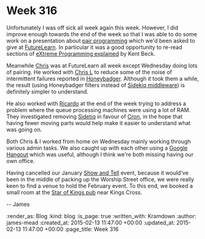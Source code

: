 Week 316
========

Unfortunately I was off sick all week again this week. However, I did improve enough towards the end of the week so that I was able to do some work on a presentation about [pair programming][] which we'd been asked to give at [FutureLearn][]. In particular it was a good opportunity to re-read sections of [eXtreme Programming explained][] by Kent Beck.

Meanwhile [Chris][] was at FutureLearn all week except Wednesday doing lots of pairing. He worked with [Chris L][] to reduce some of the noise of intermittent failures reported in [Honeybadger][]. Although it took them a while, the result (using Honeybadger filters instead of [Sidekiq middleware][]) is definitely simpler to understand.

He also worked with [Ricardo][] at the end of the week trying to address a problem where the queue processing machines were using a lot of RAM. They investigated removing [Sidetiq][] in favour of [Cron][], in the hope that having fewer moving parts would help make it easier to understand what was going on.

Both Chris & I worked from home on Wednesday mainly working through various admin tasks. We also caught up with each other using a [Google Hangout][] which was useful, although I think we're both missing having our own office.

Having cancelled our January [Show and Tell][] event, because it would've been in the middle of packing up the Worship Street office, we were really keen to find a venue to hold the February event. To this end, we booked a small room at the [Star of Kings pub][] near Kings Cross.

-- James

[pair programming]: http://www.extremeprogramming.org/rules/pair.html
[FutureLearn]: https://www.futurelearn.com/
[eXtreme Programming explained]: http://www.amazon.co.uk/dp/0321278658
[Chris]: /chris-roos
[Chris L]: http://chrislowis.co.uk/
[Honeybadger]: https://www.honeybadger.io/
[Sidekiq middleware]: https://github.com/mperham/sidekiq/wiki/Middleware
[Ricardo]: http://ricardolopes.net/
[Sidetiq]: https://github.com/tobiassvn/sidetiq
[Cron]: http://en.wikipedia.org/wiki/Cron
[Google Hangout]: http://www.google.com/hangouts/
[Show and Tell]: /show-and-tell-events
[Star of Kings pub]: http://starofkings.co.uk/

:render_as: Blog
:kind: blog
:is_page: true
:written_with: Kramdown
:author: james-mead
:created_at: 2015-02-13 11:47:00 +00:00
:updated_at: 2015-02-13 11:47:00 +00:00
:page_title: Week 316
